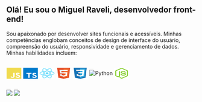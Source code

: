 ## Olá! Eu sou o Miguel Raveli, desenvolvedor front-end!
Sou apaixonado por desenvolver sites funcionais e acessíveis. Minhas 
competências englobam conceitos de design de interface do usuário,
compreensão do usuário, responsividade e gerenciamento de dados.
Minhas habilidades incluem: 
<div style="display: inline_block"><br>
  <img align="center" alt="Js" height="30" width="40" src="https://raw.githubusercontent.com/devicons/devicon/master/icons/javascript/javascript-plain.svg">
  <img align="center" alt="Ts" height="30" width="40" src="https://raw.githubusercontent.com/devicons/devicon/master/icons/typescript/typescript-plain.svg">
  <img align="center" alt="React" height="30" width="40" src="https://raw.githubusercontent.com/devicons/devicon/master/icons/react/react-original.svg">
  <img align="center" alt="HTML" height="30" width="40" src="https://raw.githubusercontent.com/devicons/devicon/master/icons/html5/html5-original.svg">
  <img align="center" alt="CSS" height="30" width="40" src="https://raw.githubusercontent.com/devicons/devicon/master/icons/css3/css3-original.svg">
  <img align="center" alt="Python" height="30" width="40" src="https://raw.githubusercontent.com/devicons/devicon/master/icons/python/graphql-original.svg">
  <img align="center" alt="Csharp" height="30" width="40" src="https://raw.githubusercontent.com/izumin5210/emojipack-for-devicon/master/png/nodejs.png">
</div>
  
  ##
 
<div> 
  <a href = "mailto:miguelraveli123@gmail.com"><img src="https://img.shields.io/badge/-Gmail-%23333?style=for-the-badge&logo=gmail&logoColor=white" target="_blank"></a>
  <a href="https://www.linkedin.com/in/miguel-raveli-gusmao/" target="_blank"><img src="https://img.shields.io/badge/-LinkedIn-%230077B5?style=for-the-badge&logo=linkedin&logoColor=white" target="_blank"></a> 
</div>
